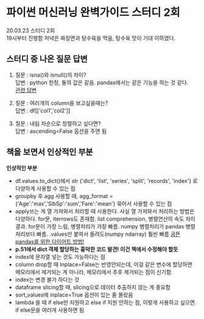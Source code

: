 # 파이썬 머신러닝 완벽가이드 스터디 2회
20.03.23 스터디 2회   
19시부터 진행함 
저녁은 짜장면과 탕수육을 먹음, 탕수육 맛이 기대 이하였다. 

## 스터디 중 나온 질문 답변
1. 질문 : isna()와 isnull()의 차이?  
   답변 : python 한정, 둘의 값은 같음. pandas에서는 같은 기능을 하는 것 같다.  
  [관련 답변](https://datascience.stackexchange.com/questions/37878/difference-between-isna-and-isnull-in-pandas)

2. 질문 : 여러개의 column을 보고싶을때는?  
	답변 : df[['col1','col2']]
   
3. 질문 : 내림 차순으로 정렬하고 싶다면?  
	답변 : ascending=False 옵션을 주면 됨


## 책을 보면서 인상적인 부분
**인상적인 부분** 
- df.values.to_dict()에서  str {'dict', 'list', 'series', 'split', 'records', 'index'} 로 다양하게 사용할 수 있는 점
- groupby 후 agg 사용할 때, agg_format = {'Age':'max','SibSp':'sum','Fare':'mean'} 묶어서 사용할 수 있는 점
- apply쓰는 게 열 가져와서 처리할 때 사용한다. 사실 열 가져와서 처리하는 방법은 다양하다. for문, iterrows도 존재함. list comprehension, 병렬연산의 속도 차이 결과. for문이 가장 느림, 병렬처리가 가장 빠름. numpy 병렬처리가 pandas 병렬처리보다 빠름. .values만 붙여서 돌려도(numpy ndarray) 훨씬 빠름 
[굼뜬 pandas를 위한 다이어트 방법!](https://www.pycon.kr/program/talk-detail?id=73)
- **p.51에서 dict 객체 할당하는 흉악한 코드 발견! 이건 책에서 수정해야 할듯**
- index에 문자열 넣는 것도 가능하다는 점
- column drop할 때 Inplace=False는 반영안되는데, 이걸 같은 변수에 할당하면 메모리에서 제거되는 게 아니라, 메모리에서 추후 제거되는 점이 신기함. 
- index는 변경 불가 하다는 것
- dataframe slicing할 때, slicing으로 데이터 추출하지 않는 게 중요함
- sort_values에 inplace=True 옵션이 있는 줄 몰랐음
- lambda 쓸 때 if else만 지원하고 else if 지원 안하는 점, 이렇게 사용하고 싶으면. if else문을 여러개 사용하면 됨


 